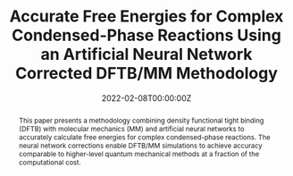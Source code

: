 ---
title: "Electrostatic interactions contribute to the control of intramolecular thiol–disulfide isomerization in a protein"
authors:
- Denis Maag
- Marina Putzu
- admin
- Frauke Gräter
- Marcus Elstner
- Tomáš Kubař
author_notes:
- ""
- ""
- ""
- ""
- ""
- "Corresponding author"
date: "2021-01-01T00:00:00Z"  # Exact date not specified in BibTeX, only year
doi: "10.1039/D1CP03129E"
# Publication type
publication_types: ["article-journal"]
# Publication name and optional abbreviated publication name
publication: "*Physical Chemistry Chemical Physics, 23*(46)"
publication_short: "*Phys. Chem. Chem. Phys.*"
abstract: "The roles of structural factors and of electrostatic interactions with the environment on the outcome of thiol–disulfide exchange reactions were investigated in a mutated immunoglobulin domain (I27*) under mechanical stress. An extensive ensemble of molecular dynamics trajectories was generated by means of QM/MM simulations for a total sampling of 5.7 μs. A significant number of thiol–disulfide exchanges were observed, and the Cys32 thiolate preferred to attack Cys55 over Cys24, in agreement with previous experimental and computational studies. The structural features as well as electronic structures of the thiol–disulfide system along the reaction were analyzed, as were the electrostatic interactions with the environment. The previous findings of better accessibility of Cys55 were confirmed. Additionally, the reaction was found to be directed by the electrostatic interactions of the involved sulfur atoms with the molecular environment. The relationships of atomic charges, which stem from the electrostatic interactions, lead to the kinetic preference of the attack on Cys55. Further, QM/MM metadynamics simulations of thiol–disulfide exchange in a small model system with varied artificial external electric potentials revealed changes in reaction kinetics of the same magnitude as in I27*. Therefore, the electrostatic interactions are confirmed to play a role in the regioselectivity of the thiol–disulfide exchange reactions in the protein."
# Summary. An optional shortened abstract
summary: "Investigation of structural factors and electrostatic interactions that influence thiol–disulfide exchange reactions in proteins using QM/MM simulations."
tags:
- Thiol-disulfide exchange
featured: true
url_pdf: 'https://xlink.rsc.org/?DOI=D1CP03129E'
url_code: ''
url_dataset: ''
url_poster: ''
url_project: 'https://www.compnano.kit.edu/'
url_slides: ''
url_source: ''
url_video: ''
# Featured image
image:
  caption: ''
  focal_point: ""
  preview_only: false
projects: []
slides: ""

title: "Accurate Free Energies for Complex Condensed-Phase Reactions Using an Artificial Neural Network Corrected DFTB/MM Methodology"
authors:
- admin
- Denis Maag
- Mayukh Kansari
- Van-Quan Vuong
- Stephan Irle
- Frauke Gräter
- Tomáš Kubař
- Marcus Elstner
author_notes:
- "First author"
- ""
- ""
- ""
- ""
- ""
- ""
- "Corresponding author"
date: "2022-02-08T00:00:00Z"  # Exact date specified in BibTeX
doi: "10.1021/acs.jctc.1c00811"
# Publication type
publication_types: ["article-journal"]
# Publication name and optional abbreviated publication name
publication: "*Journal of Chemical Theory and Computation, 18*(2)"
publication_short: "*J. Chem. Theory Comput.*"
abstract: "This paper presents a methodology combining density functional tight binding (DFTB) with molecular mechanics (MM) and artificial neural networks to accurately calculate free energies for complex condensed-phase reactions. The neural network corrections enable DFTB/MM simulations to achieve accuracy comparable to higher-level quantum mechanical methods at a fraction of the computational cost."
# Summary. An optional shortened abstract
summary: "Development of an artificial neural network corrected DFTB/MM methodology for accurate calculation of free energies in complex condensed-phase reactions."
tags:
- Artificial Neural Networks

featured: true
url_pdf: 'https://pubs.acs.org/doi/10.1021/acs.jctc.1c00811'
url_code: ''
url_dataset: ''
url_poster: ''
url_project: 'https://www.compnano.kit.edu/'
url_slides: ''
url_source: ''
url_video: ''
# Featured image
image:
  caption: ''
  focal_point: ""
  preview_only: false
projects: []
slides: ""
---
